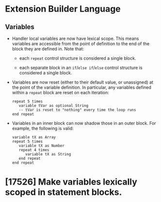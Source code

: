 # Extension Builder Language
## Variables

* Handler local variables are now have lexical scope. This means
  variables are accessible from the point of definition to the end of
  the block they are defined in.  Note that:

  * each `repeat` control structure is considered a single block.

  * each separate block in an `if`/`else if`/`else` control structure
    is considered a single block.

* Variables are now reset (either to their default value, or
  unassigned) at the point of the variable definition. In particular,
  any variables defined within a `repeat` block are reset on each
  iteration:

      repeat 5 times
         variable tVar as optional String
         -- tVar is reset to "nothing" every time the loop runs
      end repeat

* Variables in an inner block can now shadow those in an outer
  block. For example, the following is valid:

      variable tX as Array
      repeat 5 times
         variable tX as Number
         repeat 4 times
            variable tX as String
         end repeat
      end repeat

# [17526] Make variables lexically scoped in statement blocks.
